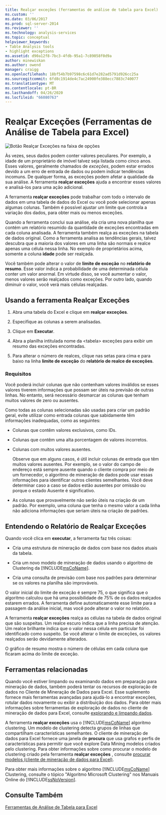```yaml
---
title: Realçar exceções (ferramentas de análise de tabela para Excel) | Microsoft Docs
ms.custom: ''
ms.date: 03/06/2017
ms.prod: sql-server-2014
ms.reviewer: ''
ms.technology: analysis-services
ms.topic: conceptual
helpviewer_keywords:
- Table Analysis tools
- highlight exceptions
ms.assetid: d90a12f8-7bc3-4fdb-95a1-7c89058f0d9a
author: minewiskan
ms.author: owend
manager: craigg
ms.openlocfilehash: 18bf54b7b97598c6c61d7e282ad5791d926cc25a
ms.sourcegitcommit: 6fd8c1914de4c7ac24900fe388ecc7883c740077
ms.translationtype: MT
ms.contentlocale: pt-BR
ms.lasthandoff: 04/26/2020
ms.locfileid: "66080763"
---
```

# <a name="highlight-exceptions-table-analysis-tools-for-excel"></a>Realçar Exceções (Ferramentas de Análise de Tabela para Excel)
  ![Botão Realçar Exceções na faixa de opções](media/tat-highlightex.gif "Botão Realçar Exceções na faixa de opções")  
  
 Às vezes, seus dados podem conter valores peculiares. Por exemplo, a idade de um proprietário de imóvel talvez seja listada como cinco anos. Esses valores, geralmente chamados de *exceções*, podem estar errados devido a um erro de entrada de dados ou podem indicar tendências incomuns. De qualquer forma, as exceções podem afetar a qualidade da sua análise. A ferramenta **realçar exceções** ajuda a encontrar esses valores e analisá-los para uma ação adicional.  
  
 A ferramenta **realçar exceções** pode trabalhar com todo o intervalo de dados em uma tabela de dados do Excel ou você pode selecionar apenas algumas colunas. Também é possível ajustar um limite que controla a variação dos dados, para obter mais ou menos exceções.  
  
 Quando a ferramenta conclui sua análise, ela cria uma nova planilha que contém um relatório resumido da quantidade de exceções encontradas em cada coluna analisada. A ferramenta também realça as exceções na tabela de dados original. Como a ferramenta analisa as tendências gerais, talvez descubra que a maioria dos valores em uma linha são normais e realce apenas uma célula nessa linha. No exemplo de proprietários acima, somente a coluna **idade** pode ser realçada.  
  
 Você também pode alterar o valor de **limite de exceção** no **relatório de resumo**. Esse valor indica a probabilidade de uma determinada célula conter um valor anormal. Em virtude disso, se você aumentar o valor, menos valores serão realçados como exceções. Por outro lado, quando diminuir o valor, você verá mais células realçadas.  
  
## <a name="using-the-highlight-exceptions-tool"></a>Usando a ferramenta Realçar Exceções  
  
1.  Abra uma tabela do Excel e clique em **realçar exceções**.  
  
2.  Especifique as colunas a serem analisadas.  
  
3.  Clique em **Executar**.  
  
4.  Abra a planilha intitulada nome da \<tabela> exceções para exibir um resumo das exceções encontradas.  
  
5.  Para alterar o número de realces, clique nas setas para cima e para baixo na linha **limite de exceção** do **relatório de realce de exceções**.  
  
### <a name="requirements"></a>Requisitos  
 Você poderá incluir colunas que não contenham valores inválidos se esses valores tiverem informações que possam ser úteis na previsão de outras linhas. No entanto, será necessário desmarcar as colunas que tenham muitos valores de zero ou ausentes.  
  
 Como todas as colunas selecionadas são usadas para criar um padrão geral, evite utilizar como entrada colunas que sabidamente têm informações inadequadas, como as seguintes:  
  
-   Colunas que contêm valores exclusivos, como IDs.  
  
-   Colunas que contêm uma alta porcentagem de valores incorretos.  
  
-   Colunas com muitos valores ausentes.  
  
     Observe que em alguns casos, é útil incluir colunas de entrada que têm muitos valores ausentes. Por exemplo, se o valor do campo de endereço está sempre ausente quando o cliente compra por meio de um fornecedor, o algoritmo de mineração de dados pode usar essas informações para identificar outros clientes semelhantes. Você deve determinar caso a caso se dados estão ausentes por omissão ou porque o estado Ausente é significativo.  
  
-   As colunas que provavelmente não serão úteis na criação de um padrão. Por exemplo, uma coluna que tenha o mesmo valor a cada linha não adiciona informações que seriam úteis na criação de padrões.  
  
## <a name="understanding-the-highlight-exceptions-report"></a>Entendendo o Relatório de Realçar Exceções  
 Quando você clica em **executar**, a ferramenta faz três coisas:  
  
-   Cria uma estrutura de mineração de dados com base nos dados atuais da tabela.  
  
-   Cria um novo modelo de mineração de dados usando o algoritmo de Clustering da [!INCLUDE[msCoName](../includes/msconame-md.md)].  
  
-   Cria uma consulta de previsão com base nos padrões para determinar se os valores na planilha são improváveis.  
  
 O valor inicial do limite de exceção é sempre 75, o que significa que o algoritmo calculou que há uma possibilidade de 75% de os dados realçados estarem errados. A ferramenta define automaticamente esse limite para a passagem da análise inicial, mas você pode alterar o valor no relatório.  
  
 A ferramenta **realçar exceções** realça as células na tabela de dados original que são suspeitas. Um realce escuro indica que a linha precisa de atenção. Um realce brilhante indica que o valor nessa célula em particular foi identificado como suspeito. Se você alterar o limite de exceções, os valores realçados serão devidamente alterados.  
  
 O gráfico de resumo mostra o número de células em cada coluna que ficaram acima do limite de exceção.  
  
## <a name="related-tools"></a>Ferramentas relacionadas  
 Quando você estiver limpando ou examinando dados em preparação para mineração de dados, também poderá tentar os recursos de exploração de dados no Cliente de Mineração de Dados para Excel. Esse suplemento fornece mais ferramentas avançadas para ajudá-lo a encontrar exceções, rotular dados novamente ou exibir a distribuição dos dados. Para obter mais informações sobre ferramentas de exploração de dados no cliente de mineração de dados para Excel, consulte [explorando e limpando dados](exploring-and-cleaning-data.md).  
  
 A ferramenta **realçar exceções** usa o [!INCLUDE[msCoName](../includes/msconame-md.md)] algoritmo clustering. Um modelo de clustering detecta grupos de linhas que compartilham características semelhantes. O cliente de mineração de dados para Excel fornece uma janela de **procura** que usa grafos e perfis de características para permitir que você explore Data Mining modelos criados pelo clustering. Para obter informações sobre como procurar o modelo de clustering criado pela ferramenta **realçar exceções** , consulte [procurar modelos (cliente de mineração de dados para Excel)](highlight-exceptions-table-analysis-tools-for-excel.md).  
  
 Para obter mais informações sobre o algoritmo [!INCLUDE[msCoName](../includes/msconame-md.md)] Clustering, consulte o tópico "Algoritmo Microsoft Clustering" nos Manuais Online do [!INCLUDE[ssNoVersion](../includes/ssnoversion-md.md)].  
  
## <a name="see-also"></a>Consulte Também  
 [Ferramentas de Análise de Tabela para Excel](table-analysis-tools-for-excel.md)  
  
  
